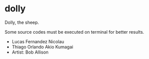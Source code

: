 # dolly
Dolly, the sheep.

Some source codes must be executed on terminal for better results.

* Lucas Fernandez Nicolau
* Thiago Orlando Akio Kumagai
* Artist: Bob Allison
